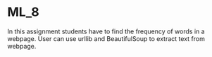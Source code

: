 # ML_8

In this assignment students have to find the frequency of words in a webpage. User can use urllib and BeautifulSoup to extract text from webpage.
